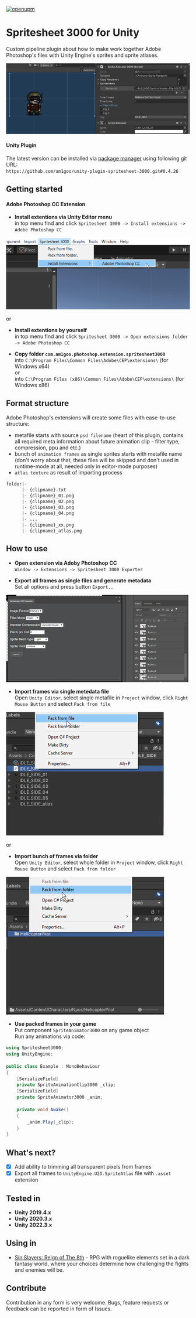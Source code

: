 [![openupm](https://img.shields.io/npm/v/com.am1goo.spritesheet3000?label=openupm&registry_uri=https://package.openupm.com)](https://openupm.com/packages/com.am1goo.spritesheet3000/)

# Spritesheet 3000 for Unity
Custom pipeline plugin about how to make work together Adobe Photoshop's files with Unity Engine's sprites and sprite atlases.
<p align="left">
  <img src="Readme/header-image.gif" alt="header-image"/>
</p>

#### Unity Plugin
The latest version can be installed via [package manager](https://docs.unity3d.com/Manual/upm-ui-giturl.html) using following git URL: \
`https://github.com/am1goo/unity-plugin-spritesheet-3000.git#0.4.26`

## Getting started
#### Adobe Photoshop CC Extension
- **Install extentions via Unity Editor menu**\
in top menu find and click `Spritesheet 3000 -> Install extensions -> Adobe Photoshop CC`
<p align="left">
  <img src="Readme/install-photoshop-extension.png" alt="install-photoshop-extension"/>
</p>

or 

- **Install extentions by yourself**\
in top menu find and click `Spritesheet 3000 -> Open extensions folder -> Adobe Photoshop CC`

- **Copy folder `com.am1goo.photoshop.extension.spritesheet3000`**\
into `C:\Program Files\Common Files\Adobe\CEP\extensions\` (for Windows x64)\
or\
into `C:\Program Files (x86)\Common Files\Adobe\CEP\extensions\` (for Windows x86)

## Format structure
Adobe Photoshop's extensions will create some files with ease-to-use structure:
- metafile starts with source `psd filename` (heart of this plugin, contains all required meta information about future animation clip - filter type, compression, ppu and etc.)
- bunch of `animation frames` as single sprites starts with metafile name (don't worry about that, these files will be skipped and don't used in runtime-mode at all, needed only in editor-mode purposes)
- `atlas texture` as result of importing process

```
folder|-
      |- {clipname}.txt
      |- {clipname}_01.png
      |- {clipname}_02.png
      |- {clipname}_03.png
      |- {clipname}_04.png
      |- ...
      |- {clipname}_xx.png
      |- {clipname}_atlas.png
```

## How to use
- **Open extension via Adoby Photoshop CC**\
`Window -> Extensions -> Spritesheet 3000 Exporter`

- **Export all frames as single files and generate metadata**\
Set all options and press button `Export..`
<p align="left">
  <img src="Readme/export-photoshop-frames-and-metadata.png" alt="export-photoshop-frames-and-metadata" width=500 height=auto/>
</p>

- **Import frames via single metedata file**\
Open `Unity Editor`, select single metafile in `Project` window, click `Right Mouse Button` and select `Pack from file`
<p align="left">
  <img src="Readme/import-unity-metadata-single-file.png" alt="import-unity-metadata-single-file"/>
</p>

or

- **Import bunch of frames via folder**\
Open `Unity Editor`, select whole folder in `Project` window, click `Right Mouse Button` and select `Pack from folder`
<p align="left">
  <img src="Readme/import-unity-metadata-whole-folder.png" alt="import-unity-metadata-whole-folder" />
</p>

- **Use packed frames in your game**\
Put component `SpriteAnimator3000` on any game object\
Run any animations via code:
```csharp
using Spritesheet3000;
using UnityEngine;

public class Example : MonoBehaviour
{
    [SerializeField]
    private SpriteAnimationClip3000 _clip;
    [SerializeField]
    private SpriteAnimator3000 _anim;

    private void Awake()
    {
        _anim.Play(_clip);
    }
}
```

## What's next?
- [x] Add ability to trimming all transparent pixels from frames
- [x] Export all frames to `UnityEngine.U2D.SpriteAtlas` file with `.asset` extension

## Tested in
- **Unity 2019.4.x**
- **Unity 2020.3.x**
- **Unity 2022.3.x**

## Using in
- [Sin Slayers: Reign of The 8th](https://sinslayers.com) - RPG with roguelike elements set in a dark fantasy world, where your choices determine how challenging the fights and enemies will be.

## Contribute
Contribution in any form is very welcome. Bugs, feature requests or feedback can be reported in form of Issues.
